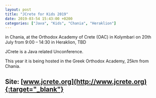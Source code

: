 ```yaml
---
layout: post
title: "JCrete for Kids 2019"
date: 2019-03-54 15:43:00 +0200
categories: ["Java", "Kids", "Chania", "Heraklion"]
---
```

in Chania, at the Orthodox Academy of Crete (OAC) in Kolymbari on 20th July from 9:00 – 14:30
in Heraklion, TBD

JCrete is a Java related Unconference. 

This year it is being hosted in the Greek Orthodox Academy, 25km from Chania. 

Site: [www.jcrete.org](http://www.jcrete.org){:target="_blank"}
---
